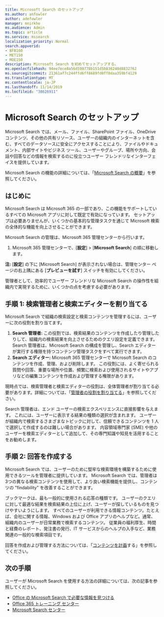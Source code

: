 ```yaml
---
title: Microsoft Search のセットアップ
ms.author: anfowler
author: adefowler
manager: mnirkhe
ms.audience: Admin
ms.topic: article
ms.service: mssearch
localization_priority: Normal
search.appverid:
- BFB160
- MET150
- MOE150
description: Microsoft Search を初めてセットアップする。
ms.openlocfilehash: 94ee7ece8a56d599778b151d5b836240d8832762
ms.sourcegitcommit: 21361af7c244ffd6ff8689fd0ff0daa359bf4129
ms.translationtype: MT
ms.contentlocale: ja-JP
ms.lasthandoff: 11/14/2019
ms.locfileid: "38626911"
---
```

# <a name="set-up-microsoft-search"></a>Microsoft Search のセットアップ

Microsoft Search では、メール、ファイル、SharePoint ファイル、OneDrive コンテンツ、その他の共有リソース、ユーザーの組織内のインターネットを含む、すべてのデータソースに安全にアクセスすることにより、ファイルやドキュメント、内部サイトやビジネス ツール、ユーザーやグループ、場所や方向、会話や回答などの情報を検索するのに役立つユーザー フレンドリなインターフェイスを提供しています。

Microsoft Search の機能の詳細については、「[Microsoft Search の概要](overview-microsoft-search.md)」を参照してください。

## <a name="get-started"></a>はじめに

Microsoft Search は Microsoft 365 の一部であり、この機能をサポートしているすべての Microsoft アプリに対して既定で有効になっています。 セットアップは必要ありませんが、いくつかの基本的な管理タスクを通じて Microsoft 検索の全体的な機能を向上させることができます。

Microsoft Search の管理は、Microsoft 365 管理センターから行います。

1. Microsoft 365 管理センターで、[**設定**]  >  [**Microsoft Search**] の順に移動します。

**注:** [**設定**] の下に [Microsoft Search] が表示されない場合は、管理センター ページの右上隅にある [**プレビューを試す**] スイッチを有効にしてください。

管理者として、効率的でユーザー フレンドリな Microsoft Search の操作性を組織内で実現するために、いくつかの点を考慮する必要があります。

## <a name="step-1-assign-search-admin-and-search-editor"></a>手順 1: 検索管理者と検索エディターを割り当てる

Microsoft Search で組織の検索設定と検索コンテンツを管理するには、ユーザーに次の役割を割り当てます。

1. **Search 管理者:** この役割では、検索結果のコンテンツを作成したり管理したりして、組織内の検索結果を向上させるためのクエリ設定を定義できます。 Search 管理者は、Microsoft Search の構成を管理し、Search エディターが実行する権限を持つコンテンツ管理タスクをすべて実行できます。
2. **Search エディター:** Microsoft 365 管理センターで Microsoft Search のコンテンツを作成、管理、および削除します。 この役割には、よく寄せられる質問や回答、重要な場所や位置、頻繁に検索および使用されるサイトやアプリなどの編集コンテンツを作成および管理する権限があります。

現時点では、検索管理者と検索エディターの役割は、全体管理者が割り当てる必要があります。詳細については、「[管理者の役割を割り当てる](https://docs.microsoft.com/office365/admin/add-users/assign-admin-roles?view=o365-worldwide)」を参照してください。

Search 管理者は、エンド ユーザーの検索エクスペリエンスに直接影響を与えます。 これには、ユーザーに表示する結果の種類の選択が含まれます。 ユーザーが組織内で検索するさまざまなトピックに対して、信頼できるコンテンツを 1 人で選択して作成するのは難しい場合があります。 内容領域専門家 (SME) や他のユーザーを検索エディターとして追加して、その専門知識や知見を活用することをお勧めします。

## <a name="step-2-create-answers"></a>手順 2: 回答を作成する

Microsoft Search では、ユーザーのために堅牢な検索環境を構築するために使用できるツールを管理者に提供しています。 Microsoft Search では、管理者は3つの異なる検索コンテンツを使用して、より良い検索機能を提供し、コンテンツの "findability" を改善することができます。

ブックマークは、最も一般的に使用される応答の種類です。 ユーザーのクエリに対して最適な結果を検索結果の上位に上げ、ユーザーが探しているものを見つけやすいようにします。
すべてのユーザーが利用できる情報コンテンツ。たとえば、会社に関する情報、Windows および Office アプリのヘルプなど。通常、組織内のユーザーが日常業務で検索するコンテンツ。 従業員の福利厚生、時間と経費のレポート、発注書の発行、IT サービスからのヘルプの入手など、業務関連の一般的な検索項目です。

回答を作成および管理する方法については、「[コンテンツを計画](plan-your-content.md)する」を参照してください。

## <a name="next-steps"></a>次の手順

ユーザーが Microsoft Search を使用する方法の詳細については、次の記事を参照してください。

- [Office の Microsoft Search で必要な情報を見つける](https://support.office.com/article/find-what-you-need-with-microsoft-search-in-office-2457d4d8-48a8-4ad4-ab89-5a0657aa8446)
- [Office 365 トレーニング センター](https://support.office.com/office-training-center)
- [Microsoft Search センター](https://support.office.com/article/-working-title-microsoft-search-center-b8bf5a2c-7515-40a9-9a6a-b8ed382c86bc)
